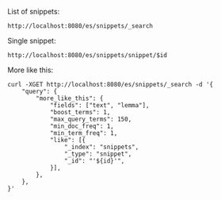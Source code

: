 List of snippets:

    http://localhost:8080/es/snippets/_search

Single snippet:

    http://localhost:8080/es/snippets/snippet/$id

More like this:

    curl -XGET http://localhost:8080/es/snippets/_search -d '{
        "query": {
            "more_like_this": {
                "fields": ["text", "lemma"],
                "boost_terms": 1,
                "max_query_terms": 150,
                "min_doc_freq": 1,
                "min_term_freq": 1,
                "like": [{
                    "_index": "snippets",
                    "_type": "snippet",
                    "_id": "'${id}'",
                }],
            },
        },
    }'
